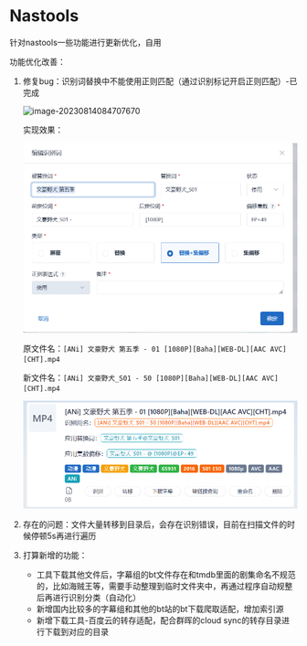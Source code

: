 # Nastools
针对nastools一些功能进行更新优化，自用



功能优化改善：

1. 修复bug：识别词替换中不能使用正则匹配（通过识别标记开启正则匹配）-已完成

   ![image-20230814084707670](https://picgomie.oss-cn-beijing.aliyuncs.com/202308140847072.png)

   实现效果：

   ![image-20230831134913874](https://raw.githubusercontent.com/miraclemie/pifgo/main/202308311349996.png)

   原文件名：`[ANi] 文豪野犬 第五季 - 01 [1080P][Baha][WEB-DL][AAC AVC][CHT].mp4`

   新文件名：`[ANi] 文豪野犬_S01 - 50 [1080P][Baha][WEB-DL][AAC AVC][CHT].mp4`

   ![image-20230831135952958](https://raw.githubusercontent.com/miraclemie/pifgo/main/202308311359056.png)

2. 存在的问题：文件大量转移到目录后，会存在识别错误，目前在扫描文件的时候停顿5s再进行遍历

3. 打算新增的功能：

   - 工具下载其他文件后，字幕组的bt文件存在和tmdb里面的剧集命名不规范的，比如海贼王等，需要手动整理到临时文件夹中，再通过程序自动规整后再进行识别分类（自动化）
   - 新增国内比较多的字幕组和其他的bt站的bt下载爬取适配，增加索引源
   - 新增下载工具-百度云的转存适配，配合群晖的cloud sync的转存目录进行下载到对应的目录
